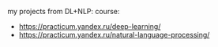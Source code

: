 my projects from DL+NLP: course:
- https://practicum.yandex.ru/deep-learning/
- https://practicum.yandex.ru/natural-language-processing/
